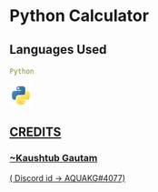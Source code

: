  <h1> Python Calculator </h1>


<h2> Languages Used </h2>

```yaml
Python
```

<a href="https://www.python.org" target="_blank"> <img src="https://raw.githubusercontent.com/devicons/devicon/master/icons/python/python-original.svg" alt="python" width="40" height="40"/> 


<h2> CREDITS </h2>
<h3>~Kaushtub Gautam </h3> ( Discord id -> AQUAKG#4077)

